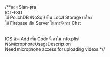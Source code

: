 /**แอพ Sian-pra <br>
ICT-PSU<br>
ใช้ PouchDB (NoSql) เป็น Local Storage เครื่อง<br>
ใช้ Firebase เป็น Server ในการจัดการ Chat<br>
<br><br>
IOS ต้อง Add เพิ่ม Code นี้ ลงใน info.plist
<br>
<key>NSMicrophoneUsageDescription</key> <br>
<string>Need microphone access for uploading videos</string>
*//
